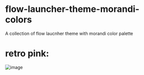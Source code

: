 # flow-launcher-theme-morandi-colors
A collection of flow laucnher theme with morandi color palette
# retro pink:
![image](https://github.com/user-attachments/assets/c38f900d-5ce8-4f3d-ba94-a4402fd0a63a)
